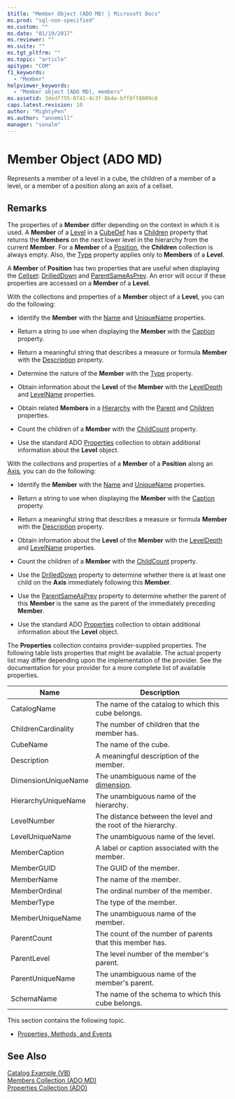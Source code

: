 ```yaml
---
$title: "Member Object (ADO MD) | Microsoft Docs"
ms.prod: "sql-non-specified"
ms.custom: ""
ms.date: "01/19/2017"
ms.reviewer: ""
ms.suite: ""
ms.tgt_pltfrm: ""
ms.topic: "article"
apitype: "COM"
f1_keywords: 
  - "Member"
helpviewer_keywords: 
  - "Member object [ADO MD], members"
ms.assetid: 3dedf755-0741-4c3f-8b4e-bff8ff8809c8
caps.latest.revision: 10
author: "MightyPen"
ms.author: "annemill"
manager: "sonalm"
---
```

# Member Object (ADO MD)
Represents a member of a level in a cube, the children of a member of a level, or a member of a position along an axis of a cellset.  
  
## Remarks  
 The properties of a **Member** differ depending on the context in which it is used. A **Member** of a [Level](../../../ado/reference/ado-md-api/level-object-ado-md.md) in a [CubeDef](../../../ado/reference/ado-md-api/cubedef-object-ado-md.md) has a [Children](../../../ado/reference/ado-md-api/children-property-ado-md.md) property that returns the **Members** on the next lower level in the hierarchy from the current **Member**. For a **Member** of a [Position](../../../ado/reference/ado-md-api/position-object-ado-md.md), the **Children** collection is always empty. Also, the [Type](../../../ado/reference/ado-md-api/type-property-ado-md.md) property applies only to **Members** of a **Level**.  
  
 A **Member** of **Position** has two properties that are useful when displaying the [Cellset](../../../ado/reference/ado-md-api/cellset-object-ado-md.md): [DrilledDown](../../../ado/reference/ado-md-api/drilleddown-property-ado-md.md) and [ParentSameAsPrev](../../../ado/reference/ado-md-api/parentsameasprev-property-ado-md.md). An error will occur if these properties are accessed on a **Member** of a **Level**.  
  
 With the collections and properties of a **Member** object of a **Level**, you can do the following:  
  
-   Identify the **Member** with the [Name](../../../ado/reference/ado-md-api/name-property-ado-md.md) and [UniqueName](../../../ado/reference/ado-md-api/uniquename-property-ado-md.md) properties.  
  
-   Return a string to use when displaying the **Member** with the [Caption](../../../ado/reference/ado-md-api/caption-property-ado-md.md) property.  
  
-   Return a meaningful string that describes a measure or formula **Member** with the [Description](../../../ado/reference/ado-md-api/description-property-ado-md.md) property.  
  
-   Determine the nature of the **Member** with the [Type](../../../ado/reference/ado-md-api/type-property-ado-md.md) property.  
  
-   Obtain information about the **Level** of the **Member** with the [LevelDepth](../../../ado/reference/ado-md-api/leveldepth-property-ado-md.md) and [LevelName](../../../ado/reference/ado-md-api/levelname-property-ado-md.md) properties.  
  
-   Obtain related **Members** in a [Hierarchy](../../../ado/reference/ado-md-api/hierarchy-object-ado-md.md) with the [Parent](../../../ado/reference/ado-md-api/parent-property-ado-md.md) and [Children](../../../ado/reference/ado-md-api/children-property-ado-md.md) properties.  
  
-   Count the children of a **Member** with the [ChildCount](../../../ado/reference/ado-md-api/childcount-property-ado-md.md) property.  
  
-   Use the standard ADO [Properties](../../../ado/reference/ado-api/properties-collection-ado.md) collection to obtain additional information about the **Level** object.  
  
 With the collections and properties of a **Member** of a **Position** along an [Axis](../../../ado/reference/ado-md-api/axis-object-ado-md.md), you can do the following:  
  
-   Identify the **Member** with the [Name](../../../ado/reference/ado-md-api/name-property-ado-md.md) and [UniqueName](../../../ado/reference/ado-md-api/uniquename-property-ado-md.md) properties.  
  
-   Return a string to use when displaying the **Member** with the [Caption](../../../ado/reference/ado-md-api/caption-property-ado-md.md) property.  
  
-   Return a meaningful string that describes a measure or formula **Member** with the [Description](../../../ado/reference/ado-md-api/description-property-ado-md.md) property.  
  
-   Obtain information about the **Level** of the **Member** with the [LevelDepth](../../../ado/reference/ado-md-api/leveldepth-property-ado-md.md) and [LevelName](../../../ado/reference/ado-md-api/levelname-property-ado-md.md) properties.  
  
-   Count the children of a **Member** with the [ChildCount](../../../ado/reference/ado-md-api/childcount-property-ado-md.md) property.  
  
-   Use the [DrilledDown](../../../ado/reference/ado-md-api/drilleddown-property-ado-md.md) property to determine whether there is at least one child on the **Axis** immediately following this **Member**.  
  
-   Use the [ParentSameAsPrev](../../../ado/reference/ado-md-api/parentsameasprev-property-ado-md.md) property to determine whether the parent of this **Member** is the same as the parent of the immediately preceding **Member**.  
  
-   Use the standard ADO [Properties](../../../ado/reference/ado-api/properties-collection-ado.md) collection to obtain additional information about the **Level** object.  
  
 The **Properties** collection contains provider-supplied properties. The following table lists properties that might be available. The actual property list may differ depending upon the implementation of the provider. See the documentation for your provider for a more complete list of available properties.  
  
|Name|Description|  
|----------|-----------------|  
|CatalogName|The name of the catalog to which this cube belongs.|  
|ChildrenCardinality|The number of children that the member has.|  
|CubeName|The name of the cube.|  
|Description|A meaningful description of the member.|  
|DimensionUniqueName|The unambiguous name of the [dimension](../../../ado/reference/ado-md-api/dimension-object-ado-md.md).|  
|HierarchyUniqueName|The unambiguous name of the hierarchy.|  
|LevelNumber|The distance between the level and the root of the hierarchy.|  
|LevelUniqueName|The unambiguous name of the level.|  
|MemberCaption|A label or caption associated with the member.|  
|MemberGUID|The GUID of the member.|  
|MemberName|The name of the member.|  
|MemberOrdinal|The ordinal number of the member.|  
|MemberType|The type of the member.|  
|MemberUniqueName|The unambiguous name of the member.|  
|ParentCount|The count of the number of parents that this member has.|  
|ParentLevel|The level number of the member's parent.|  
|ParentUniqueName|The unambiguous name of the member's parent.|  
|SchemaName|The name of the schema to which this cube belongs.|  
  
 This section contains the following topic.  
  
-   [Properties, Methods, and Events](../../../ado/reference/ado-md-api/member-object-properties-methods-and-events.md)  
  
## See Also  
 [Catalog Example (VB)](../../../ado/reference/ado-md-api/catalog-example-vb.md)   
 [Members Collection (ADO MD)](../../../ado/reference/ado-md-api/members-collection-ado-md.md)   
 [Properties Collection (ADO)](../../../ado/reference/ado-api/properties-collection-ado.md)